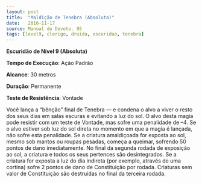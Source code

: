 ```yaml
---
layout: post
title:  "Maldição de Tenebra (Absoluta)"
date:   2016-11-17
source: Manual do Devoto. 95
tags: [level9, clerigo, druida, escuridao, tenebra]
---
```


**Escuridão de Nível 9 (Absoluta)**

**Tempo de Execução**: Ação Padrão

**Alcance**: 30 metros

**Duração**: Permanente

**Teste de Resistência**: Vontade

Você lança a “bênção” final de Tenebra — e condena o alvo a viver o resto dos seus dias em salas escuras e evitando 
a luz do sol. O alvo desta magia pode resistir com um teste de Vontade, mas sofre uma penalidade de –4. 
Se o alvo estiver sob luz do sol direta no momento em que a magia é lançada, não sofre esta penalidade.
Se a criatura amaldiçoada for exposta ao sol, mesmo sob mantos ou roupas pesadas, começa a queimar, sofrendo 50 pontos de dano imediatamente. 
No final da segunda rodada de exposição ao sol, a criatura e todos os seus pertences são desintegrados. Se a criatura for exposta a luz do dia indireta (por exemplo, através de uma cortina) sofre 2 pontos de dano de Constituição por rodada. Criaturas sem valor de Constituição são destruídas no final da terceira rodada.